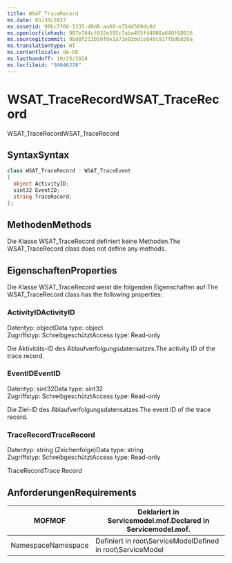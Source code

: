 ```yaml
---
title: WSAT_TraceRecord
ms.date: 03/30/2017
ms.assetid: 99bc7f66-1335-40d8-aa68-e754d569dc0d
ms.openlocfilehash: 907e764cf032e595c7aba455fd4808a640f68016
ms.sourcegitcommit: 9bd8f213b50f0e1a73e03bd1e840c917fbd6d20a
ms.translationtype: HT
ms.contentlocale: de-DE
ms.lasthandoff: 10/25/2018
ms.locfileid: "50046278"
---
```

# <a name="wsattracerecord"></a><span data-ttu-id="9ea61-102">WSAT_TraceRecord</span><span class="sxs-lookup"><span data-stu-id="9ea61-102">WSAT_TraceRecord</span></span>
<span data-ttu-id="9ea61-103">WSAT_TraceRecord</span><span class="sxs-lookup"><span data-stu-id="9ea61-103">WSAT_TraceRecord</span></span>  
  
## <a name="syntax"></a><span data-ttu-id="9ea61-104">Syntax</span><span class="sxs-lookup"><span data-stu-id="9ea61-104">Syntax</span></span>  
  
```csharp
class WSAT_TraceRecord : WSAT_TraceEvent  
{  
  object ActivityID;  
  sint32 EventID;  
  string TraceRecord;  
};  
```  
  
## <a name="methods"></a><span data-ttu-id="9ea61-105">Methoden</span><span class="sxs-lookup"><span data-stu-id="9ea61-105">Methods</span></span>  
 <span data-ttu-id="9ea61-106">Die Klasse WSAT_TraceRecord definiert keine Methoden.</span><span class="sxs-lookup"><span data-stu-id="9ea61-106">The WSAT_TraceRecord class does not define any methods.</span></span>  
  
## <a name="properties"></a><span data-ttu-id="9ea61-107">Eigenschaften</span><span class="sxs-lookup"><span data-stu-id="9ea61-107">Properties</span></span>  
 <span data-ttu-id="9ea61-108">Die Klasse WSAT_TraceRecord weist die folgenden Eigenschaften auf:</span><span class="sxs-lookup"><span data-stu-id="9ea61-108">The WSAT_TraceRecord class has the following properties:</span></span>  
  
### <a name="activityid"></a><span data-ttu-id="9ea61-109">ActivityID</span><span class="sxs-lookup"><span data-stu-id="9ea61-109">ActivityID</span></span>  
 <span data-ttu-id="9ea61-110">Datentyp: object</span><span class="sxs-lookup"><span data-stu-id="9ea61-110">Data type: object</span></span>  
<span data-ttu-id="9ea61-111">Zugriffstyp: Schreibgeschützt</span><span class="sxs-lookup"><span data-stu-id="9ea61-111">Access type: Read-only</span></span>  
  
 <span data-ttu-id="9ea61-112">Die Aktivitäts-ID des Ablaufverfolgungsdatensatzes.</span><span class="sxs-lookup"><span data-stu-id="9ea61-112">The activity ID of the trace record.</span></span>  
  
### <a name="eventid"></a><span data-ttu-id="9ea61-113">EventID</span><span class="sxs-lookup"><span data-stu-id="9ea61-113">EventID</span></span>  
 <span data-ttu-id="9ea61-114">Datentyp: sint32</span><span class="sxs-lookup"><span data-stu-id="9ea61-114">Data type: sint32</span></span>  
<span data-ttu-id="9ea61-115">Zugriffstyp: Schreibgeschützt</span><span class="sxs-lookup"><span data-stu-id="9ea61-115">Access type: Read-only</span></span>  
  
 <span data-ttu-id="9ea61-116">Die Ziel-ID des Ablaufverfolgungsdatensatzes.</span><span class="sxs-lookup"><span data-stu-id="9ea61-116">The event ID of the trace record.</span></span>  
  
### <a name="tracerecord"></a><span data-ttu-id="9ea61-117">TraceRecord</span><span class="sxs-lookup"><span data-stu-id="9ea61-117">TraceRecord</span></span>  
 <span data-ttu-id="9ea61-118">Datentyp: string (Zeichenfolge)</span><span class="sxs-lookup"><span data-stu-id="9ea61-118">Data type: string</span></span>  
<span data-ttu-id="9ea61-119">Zugriffstyp: Schreibgeschützt</span><span class="sxs-lookup"><span data-stu-id="9ea61-119">Access type: Read-only</span></span>  
  
 <span data-ttu-id="9ea61-120">TraceRecord</span><span class="sxs-lookup"><span data-stu-id="9ea61-120">Trace Record</span></span>  
  
## <a name="requirements"></a><span data-ttu-id="9ea61-121">Anforderungen</span><span class="sxs-lookup"><span data-stu-id="9ea61-121">Requirements</span></span>  
  
|<span data-ttu-id="9ea61-122">MOF</span><span class="sxs-lookup"><span data-stu-id="9ea61-122">MOF</span></span>|<span data-ttu-id="9ea61-123">Deklariert in Servicemodel.mof.</span><span class="sxs-lookup"><span data-stu-id="9ea61-123">Declared in Servicemodel.mof.</span></span>|  
|---------|-----------------------------------|  
|<span data-ttu-id="9ea61-124">Namespace</span><span class="sxs-lookup"><span data-stu-id="9ea61-124">Namespace</span></span>|<span data-ttu-id="9ea61-125">Definiert in root\ServiceModel</span><span class="sxs-lookup"><span data-stu-id="9ea61-125">Defined in root\ServiceModel</span></span>|
